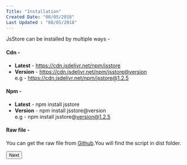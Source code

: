 ```yaml
---
Title: "Installation"
Created Date: "08/05/2018"
Last Updated : "08/05/2018"
---
```


JsStore can be installed by multiple ways -

#### Cdn -

*   **Latest** \- https://cdn.jsdelivr.net/npm/jsstore
*   **Version** \- https://cdn.jsdelivr.net/npm/jsstore@version  
    e.g - https://cdn.jsdelivr.net/npm/jsstore@1.2.5

#### Npm -

*   **Latest** \- npm install jsstore
*   **Version** \- npm install jsstore@version  
    e.g - npm install jsstore@version@1.2.5

#### Raw file -

You can get the raw file from [Github](https://github.com/ujjwalguptaofficial/JsStore).You will find the script in dist folder.

<p class="margin-top-40px center-align">
      <button class="btn info btnNext">Next</button>
</p>
